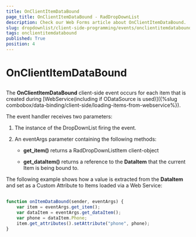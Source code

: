 ```yaml
---
title: OnClientItemDataBound
page_title: OnClientItemDataBound - RadDropDownList
description: Check our Web Forms article about OnClientItemDataBound.
slug: dropdownlist/client-side-programming/events/onclientitemdatabound
tags: onclientitemdatabound
published: True
position: 4
---
```


# OnClientItemDataBound



## 

The **OnClientItemDataBound** client-side event occurs for each item that is created during [WebService(including if ODataSource is used)]({%slug combobox/data-binding/client-side/loading-items-from-webservice%}).

The event handler receives two parameters:

1. The instance of the DropDownList firing the event.

2. An eventArgs parameter containing the following methods:

	* **get_item()** returns a RadDropDownListItem client-object

	* **get_dataItem()** returns a reference to the **DataItem** that the current Item is being bound to.

The following example shows how a value is extracted from the **DataItem** and set as a Custom Attribute to Items loaded via a Web Service:

````JavaScript
	
function onItemDataBound(sender, eventArgs) {
    var item = eventArgs.get_item();
    var dataItem = eventArgs.get_dataItem();
    var phone = dataItem.Phone;
    item.get_attributes().setAttribute("phone", phone);
}
	
````


